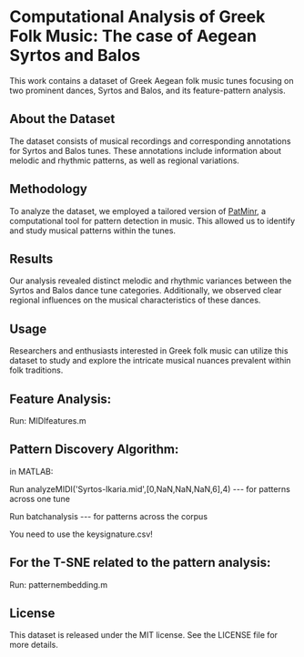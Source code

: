 # Computational Analysis of Greek Folk Music: The case of Aegean Syrtos and Balos

This work contains a dataset of Greek Aegean folk music tunes focusing on two prominent dances, Syrtos and Balos, and its feature-pattern analysis.

## About the Dataset
The dataset consists of musical recordings and corresponding annotations for Syrtos and Balos tunes. These annotations include information about melodic and rhythmic patterns, as well as regional variations.

## Methodology
To analyze the dataset, we employed a tailored version of [PatMinr](https://github.com/olivierlar/miningsuite), a computational tool for pattern detection in music. This allowed us to identify and study musical patterns within the tunes.

## Results
Our analysis revealed distinct melodic and rhythmic variances between the Syrtos and Balos dance tune categories. Additionally, we observed clear regional influences on the musical characteristics of these dances.

## Usage
Researchers and enthusiasts interested in Greek folk music can utilize this dataset to study and explore the intricate musical nuances prevalent within folk traditions.

## Feature Analysis:

Run: MIDIfeatures.m

## Pattern Discovery Algorithm: 

in MATLAB:

Run analyzeMIDI('Syrtos-Ikaria.mid',[0,NaN,NaN,NaN,6],4) --- for patterns across one tune

Run batchanalysis --- for patterns across the corpus

You need to use the keysignature.csv!

## For the T-SNE related to the pattern analysis:
Run: patternembedding.m


## License
This dataset is released under the MIT license. See the LICENSE file for more details.


